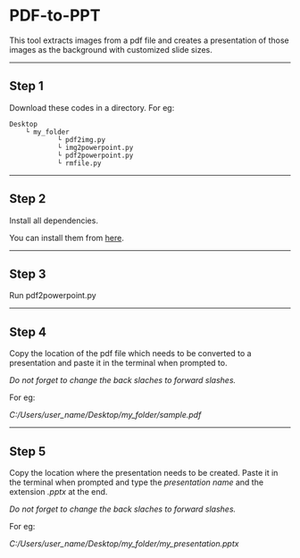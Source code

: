 # PDF-to-PPT
This tool extracts images from a pdf file and creates a presentation of those images as the background with customized slide sizes.

---

## Step 1
Download these codes in a directory. For eg:
```
Desktop
    └ my_folder
            └ pdf2img.py
            └ img2powerpoint.py
            └ pdf2powerpoint.py
            └ rmfile.py
```

---

## Step 2
Install all dependencies. 

You can install them from [here](https://github.com/vedantA04/PDF-to-PPT/blob/master/README.md).

---

## Step 3
Run pdf2powerpoint.py

---

## Step 4
Copy the location of the pdf file which needs to be converted to a presentation and paste it in the terminal when prompted to. 

*Do not forget to change the back slaches to forward slashes.*

For eg:

*C:/Users/user_name/Desktop/my_folder/sample.pdf*

---

## Step 5
Copy the location where the presentation needs to be created. Paste it in the terminal when prompted and type the *presentation name* and the extension *.pptx* at the end. 

*Do not forget to change the back slaches to forward slashes.*

For eg:

*C:/Users/user_name/Desktop/my_folder/my_presentation.pptx*
